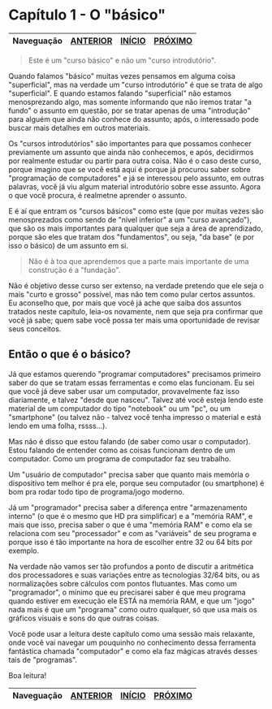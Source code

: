 Capítulo 1 - O "básico"
=======================

Naveguação | [ANTERIOR][_A] | [INÍCIO][_H] | [PRÓXIMO][_P]
-----------|----------------|------------|--------------

> Este é um "curso básico" e  não um "curso introdutório".

Quando falamos "básico" muitas vezes pensamos em alguma coisa "superficial", mas na verdade um "curso introdutório" é que se trata de algo "superficial". E quando estamos falando "superficial" não estamos menosprezando algo, mas somente informando que não iremos tratar "a fundo" o assunto em questão, por se tratar apenas de uma "introdução" para alguém que ainda não conhece do assunto; após, o interessado pode buscar mais detalhes em outros materiais.

Os "cursos introdutórios" são importantes para que possamos conhecer previamente um assunto que ainda não conhecemos, e após, decidirmos por realmente estudar ou partir para outra coisa. Não é o caso deste curso, porque imagino que se você está aqui é porque já procurou saber sobre "programação de computadores" e já se interessou pelo assunto, em outras palavras, você já viu algum material introdutório sobre esse assunto. Agora o que você procura, é realmetne aprender o assunto.

E é aí que entram os "cursos básicos" como este (que por muitas vezes são menosprezados como sendo de "nível inferior" a um "curso avançado"), que são os mais importantes para qualquer que seja a área de aprendizado, porque são eles que tratam dos "fundamentos", ou seja, "da base" (e por isso o básico) de um assunto em si.

> Não é à toa que aprendemos que a parte mais importante de uma construção é a "fundação".

Não é objetivo desse curso ser extenso, na verdade pretendo que ele seja o mais "curto e grosso" possível, mas não tem como pular certos assuntos. Eu aconselho que, por mais que você já ache que saiba dos assuntos tratados neste capítulo, leia-os novamente, nem que seja pra confirmar que você já sabe; quem sabe você possa ter mais uma oportunidade de revisar seus conceitos.

## Então o que é o básico?

Já que estamos querendo "programar computadores" precisamos primeiro saber do que se tratam essas ferramentas e como elas funcionam. Eu sei que você já deve saber usar um computador, provavelmente faz isso diariamente, e talvez "desde que nasceu". Talvez até você esteja lendo este material de um computador do tipo "notebook" ou um "pc", ou um "smartphone" (ou talvez não - talvez você tenha impresso o material e está lendo em uma folha, rssss...).

Mas não é disso que estou falando (de saber como usar o computador). Estou falando de entender como as coisas funcionam dentro de um computador. Como um programa de computador faz seu trabalho.

Um "usuário de computador" precisa saber que quanto mais memória o dispositivo tem melhor é pra ele, porque seu computador (ou smartphone) é bom pra rodar todo tipo de programa/jogo moderno.

Já um "programador" precisa saber a diferença entre "armazenamento interno" (o que é o mesmo que HD pra simplificar) e a "memória RAM", e mais que isso, precisa saber o que é uma "memória RAM" e como ela se relaciona com seu "processador" e com as "variáveis" de seu programa e porque isso é tão importante na hora de escolher entre 32 ou 64 bits por exemplo.

Na verdade não vamos ser tão profundos a ponto de discutir a aritmética dos processadores e suas variações entre as tecnologias 32/64 bits, ou as normalizações sobre cálculos com pontos flutuantes. Mas como um "programador", o mínimo que eu precisarei saber é que meu programa quando estiver em execução ele ESTÁ na memória RAM, e que um "jogo" nada mais é que um "programa" como outro qualquer, só que usa mais os gráficos visuais e sons do que outras coisas.

Você pode usar a leitura deste capítulo como uma sessão mais relaxante, onde você vai navegar um pouquinho no conhecimento dessa ferramenta fantástica chamada "computador" e como ela faz mágicas através desses tais de "programas".

Boa leitura!

Naveguação | [ANTERIOR][_A] | [INÍCIO][_H] | [PRÓXIMO][_P]
-----------|----------------|------------|--------------

<!-- Links de navegação -->
[_A]: ../intro.md "Introdução"
[_H]: ../../../README.md "Início"
[_P]: ./computers.md "O mundo dos computadores"

<!-- Outros links -->
